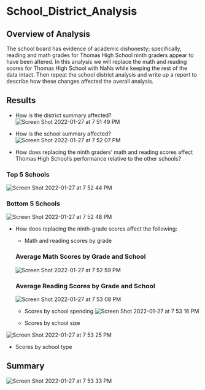 # School_District_Analysis
## Overview of Analysis
The school board has evidence of academic dishonesty; specifically, reading and math grades for Thomas High School ninth graders appear to have been altered. In this analysis we will replace the math and reading scores for Thomas High School with NaNs while keeping the rest of the data intact. Then repeat the school district analysis and write up a report to describe how these changes affected the overall analysis.

## Results
* How is the district summary affected?
![Screen Shot 2022-01-27 at 7 51 49 PM](https://user-images.githubusercontent.com/95730183/151479371-0a891ce6-666a-4035-9c1c-233eb5c54c09.png)


* How is the school summary affected?
![Screen Shot 2022-01-27 at 7 52 07 PM](https://user-images.githubusercontent.com/95730183/151479462-0d72cdbd-c5b5-4529-9416-c7c9977b3c30.png)


* How does replacing the ninth graders’ math and reading scores affect Thomas High School’s performance relative to the other schools?
### Top 5 Schools
![Screen Shot 2022-01-27 at 7 52 44 PM](https://user-images.githubusercontent.com/95730183/151479566-39962607-8871-46fe-99c7-bf3524a99379.png)
### Bottom 5 Schools
![Screen Shot 2022-01-27 at 7 52 48 PM](https://user-images.githubusercontent.com/95730183/151479597-a6b6bfcc-42ae-46e4-b613-9ee460fbe4d3.png)

* How does replacing the ninth-grade scores affect the following:
  * Math and reading scores by grade
  ### Average Math Scores by Grade and School
  
  ![Screen Shot 2022-01-27 at 7 52 59 PM](https://user-images.githubusercontent.com/95730183/151480121-71e90ab6-5909-40f1-822e-65b512ec962b.png)

  
  ### Average Reading Scores by Grade and School
  
  ![Screen Shot 2022-01-27 at 7 53 08 PM](https://user-images.githubusercontent.com/95730183/151479964-7c6bfd67-9c13-4d11-be14-5f94ee770b82.png)

  * Scores by school spending
![Screen Shot 2022-01-27 at 7 53 16 PM](https://user-images.githubusercontent.com/95730183/151480260-ba9d5c99-c160-43a4-be54-4654ef0e3e46.png)

     
  * Scores by school size

![Screen Shot 2022-01-27 at 7 53 25 PM](https://user-images.githubusercontent.com/95730183/151480299-d8777bc9-3629-4963-89c6-803881621f6b.png)

  * Scores by school type


## Summary 
![Screen Shot 2022-01-27 at 7 53 33 PM](https://user-images.githubusercontent.com/95730183/151480309-44bb06c6-0e3c-42b0-9b2a-9e1bc530f911.png)
